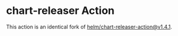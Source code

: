 # chart-releaser Action

This action is an identical fork of [helm/chart-releaser-action@v1.4.1](https://github.com/helm/chart-releaser-action).
